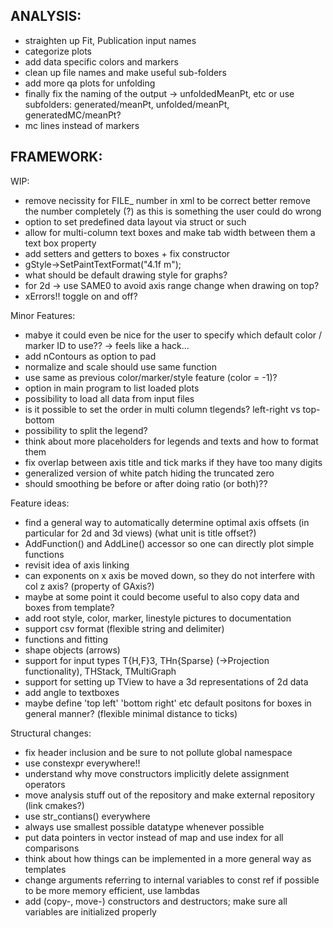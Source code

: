 ANALYSIS:
---------
- straighten up Fit, Publication input names
- categorize plots
- add data specific colors and markers
- clean up file names and make useful sub-folders
- add more qa plots for unfolding
- finally fix the naming of the output -> unfoldedMeanPt, etc or use subfolders: generated/meanPt, unfolded/meanPt, generatedMC/meanPt?
- mc lines instead of markers

FRAMEWORK:
----------

WIP:
- remove necissity for FILE_ number in xml to be correct better remove the number completely (?) as this is something the user could do wrong
- option to set predefined data layout via struct or such
- allow for multi-column text boxes and make tab width between them a text box property
- add setters and getters to boxes + fix constructor
- gStyle->SetPaintTextFormat("4.1f m");
- what should be default drawing style for graphs?
- for 2d -> use SAME0 to avoid axis range change when drawing on top?
- xErrors!! toggle on and off?

Minor Features:
- mabye it could even be nice for the user to specify which default color / marker ID to use?? -> feels like a hack...
- add nContours as option to pad
- normalize and scale should use same function
- use same as previous color/marker/style feature (color = -1)?
- option in main program to list loaded plots
- possibility to load all data from input files
- is it possible to set the order in multi column tlegends? left-right vs top-bottom
- possibility to split the legend?
- think about more placeholders for legends and texts and how to format them
- fix overlap between axis title and tick marks if they have too many digits
- generalized version of white patch hiding the truncated zero
- should smoothing be before or after doing ratio (or both)??

Feature ideas:
- find a general way to automatically determine optimal axis offsets (in particular for 2d and 3d views) (what unit is title offset?)
- AddFunction() and AddLine() accessor so one can directly plot simple functions
- revisit idea of axis linking
- can exponents on x axis be moved down, so they do not interfere with col z axis? (property of GAxis?)
- maybe at some point it could become useful to also copy data and boxes from template?
- add root style, color, marker, linestyle pictures to documentation
- support csv format (flexible string and delimiter)
- functions and fitting
- shape objects (arrows)
- support for input types T{H,F}3, THn{Sparse} (->Projection functionality), THStack, TMultiGraph
- support for setting up TView to have a 3d representations of 2d data
- add angle to textboxes
- maybe define 'top left' 'bottom right' etc default positons for boxes in general manner? (flexible minimal distance to ticks)


Structural changes:
- fix header inclusion and be sure to not pollute global namespace
- use constexpr everywhere!!
- understand why move constructors implicitly delete assignment operators
- move analysis stuff out of the repository and make external repository (link cmakes?)
- use str_contians() everywhere
- always use smallest possible datatype whenever possible
- put data pointers in vector instead of map and use index for all comparisons
- think about how things can be implemented in a more general way as templates
- change arguments referring to internal variables to const ref if possible to be more memory efficient, use lambdas
- add (copy-, move-) constructors and destructors; make sure all variables are initialized properly
